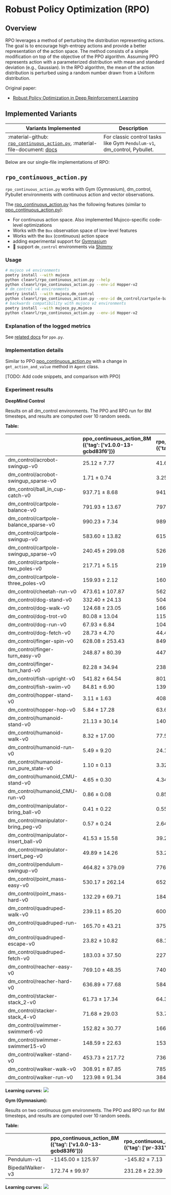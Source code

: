 # Robust Policy Optimization (RPO)

## Overview

RPO leverages a method of perturbing the distribution representing actions. The goal is to encourage high-entropy actions and provide a better representation of the action space. The method consists of a simple modification on top of the objective of the PPO algorithm. Assuming PPO represents action with a parameterized distribution with mean and standard deviation (e.g., Gaussian). In the RPO algorithm, the mean of the action distribution is perturbed using a random number drawn from a Uniform distribution.

Original paper: 

* [Robust Policy Optimization in Deep Reinforcement Learning](https://arxiv.org/abs/2212.07536)

## Implemented Variants


| Variants Implemented      | Description |
| ----------- | ----------- |
| :material-github: [`rpo_continuous_action.py`](https://github.com/vwxyzjn/cleanrl/blob/master/cleanrl/rpo_continuous_action.py), :material-file-document: [docs](/rl-algorithms/rpo/#rpo_continuous_actionpy) | For classic control tasks like Gym `Pendulum-v1`, dm_control, Pybullet. |

Below are our single-file implementations of RPO:

## `rpo_continuous_action.py`

`rpo_continuous_action.py` works with Gym (Gymnasium), dm_control, Pybullet environments with continuous action and vector observations.

The [rpo_continuous_action.py](https://github.com/vwxyzjn/cleanrl/blob/master/cleanrl/rpo_continuous_action.py) has the following features (similar to [ppo_continuous_action.py](https://github.com/vwxyzjn/cleanrl/blob/master/cleanrl/ppo_continuous_action.py)):

* For continuous action space. Also implemented Mujoco-specific code-level optimizations
* Works with the `Box` observation space of low-level features
* Works with the `Box` (continuous) action space
* adding experimental support for [Gymnasium](https://gymnasium.farama.org/)
* 🧪 support `dm_control` environments via [Shimmy](https://github.com/Farama-Foundation/Shimmy)

### Usage

```bash
# mujoco v4 environments
poetry install --with mujoco
python cleanrl/rpo_continuous_action.py --help
python cleanrl/rpo_continuous_action.py --env-id Hopper-v2
# dm_control v4 environments
poetry install --with mujoco,dm_control
python cleanrl/rpo_continuous_action.py --env-id dm_control/cartpole-balance-v0
# backwards compatibility with mujoco v2 environments
poetry install --with mujoco_py,mujoco
python cleanrl/rpo_continuous_action.py --env-id Hopper-v2
```

### Explanation of the logged metrics

See [related docs](/rl-algorithms/ppo/#explanation-of-the-logged-metrics) for `ppo.py`.

### Implementation details
Similar to PPO [ppo_continuous_action.py](https://github.com/vwxyzjn/cleanrl/blob/master/cleanrl/ppo_continuous_action.py) with a change in `get_action_and_value` method in `Agent` class.

[TODO: Add code snippets, and comparison with PPO]

### Experiment results

**DeepMind Control**

Results on all dm_control environments. The PPO and RPO run for 8M timesteps, and results are computed over 10 random seeds.

**Table:**

|                                       | ppo_continuous_action_8M ({'tag': ['v1.0.0-13-gcbd83f6']})   | rpo_continuous_action ({'tag': ['pr-331']})   |
|:--------------------------------------|:-------------------------------------------------------------|:----------------------------------------------|
| dm_control/acrobot-swingup-v0         | 25.12 ± 7.77                                                 | 41.62 ± 5.26                                  |
| dm_control/acrobot-swingup_sparse-v0  | 1.71 ± 0.74                                                  | 3.25 ± 0.91                                   |
| dm_control/ball_in_cup-catch-v0       | 937.71 ± 8.68                                                | 941.16 ± 9.67                                 |
| dm_control/cartpole-balance-v0        | 791.93 ± 13.67                                               | 797.17 ± 9.63                                 |
| dm_control/cartpole-balance_sparse-v0 | 990.23 ± 7.34                                                | 989.03 ± 5.20                                 |
| dm_control/cartpole-swingup-v0        | 583.60 ± 13.82                                               | 615.99 ± 11.85                                |
| dm_control/cartpole-swingup_sparse-v0 | 240.45 ± 299.08                                              | 526.18 ± 190.39                               |
| dm_control/cartpole-two_poles-v0      | 217.71 ± 5.15                                                | 219.31 ± 6.76                                 |
| dm_control/cartpole-three_poles-v0    | 159.93 ± 2.12                                                | 160.10 ± 2.36                                 |
| dm_control/cheetah-run-v0             | 473.61 ± 107.87                                              | 562.38 ± 59.67                                |
| dm_control/dog-stand-v0               | 332.40 ± 24.13                                               | 504.45 ± 135.58                               |
| dm_control/dog-walk-v0                | 124.68 ± 23.05                                               | 166.50 ± 45.85                                |
| dm_control/dog-trot-v0                | 80.08 ± 13.04                                                | 115.28 ± 30.15                                |
| dm_control/dog-run-v0                 | 67.93 ± 6.84                                                 | 104.17 ± 24.32                                |
| dm_control/dog-fetch-v0               | 28.73 ± 4.70                                                 | 44.43 ± 7.21                                  |
| dm_control/finger-spin-v0             | 628.08 ± 253.43                                              | 849.49 ± 23.43                                |
| dm_control/finger-turn_easy-v0        | 248.87 ± 80.39                                               | 447.46 ± 129.80                               |
| dm_control/finger-turn_hard-v0        | 82.28 ± 34.94                                                | 238.67 ± 134.88                               |
| dm_control/fish-upright-v0            | 541.82 ± 64.54                                               | 801.81 ± 35.79                                |
| dm_control/fish-swim-v0               | 84.81 ± 6.90                                                 | 139.70 ± 40.24                                |
| dm_control/hopper-stand-v0            | 3.11 ± 1.63                                                  | 408.24 ± 203.25                               |
| dm_control/hopper-hop-v0              | 5.84 ± 17.28                                                 | 63.69 ± 87.18                                 |
| dm_control/humanoid-stand-v0          | 21.13 ± 30.14                                                | 140.61 ± 58.36                                |
| dm_control/humanoid-walk-v0           | 8.32 ± 17.00                                                 | 77.51 ± 50.81                                 |
| dm_control/humanoid-run-v0            | 5.49 ± 9.20                                                  | 24.16 ± 19.90                                 |
| dm_control/humanoid-run_pure_state-v0 | 1.10 ± 0.13                                                  | 3.32 ± 2.50                                   |
| dm_control/humanoid_CMU-stand-v0      | 4.65 ± 0.30                                                  | 4.34 ± 0.27                                   |
| dm_control/humanoid_CMU-run-v0        | 0.86 ± 0.08                                                  | 0.85 ± 0.04                                   |
| dm_control/manipulator-bring_ball-v0  | 0.41 ± 0.22                                                  | 0.55 ± 0.37                                   |
| dm_control/manipulator-bring_peg-v0   | 0.57 ± 0.24                                                  | 2.64 ± 2.19                                   |
| dm_control/manipulator-insert_ball-v0 | 41.53 ± 15.58                                                | 39.24 ± 17.19                                 |
| dm_control/manipulator-insert_peg-v0  | 49.89 ± 14.26                                                | 53.23 ± 16.02                                 |
| dm_control/pendulum-swingup-v0        | 464.82 ± 379.09                                              | 776.21 ± 20.15                                |
| dm_control/point_mass-easy-v0         | 530.17 ± 262.14                                              | 652.18 ± 21.93                                |
| dm_control/point_mass-hard-v0         | 132.29 ± 69.71                                               | 184.29 ± 24.17                                |
| dm_control/quadruped-walk-v0          | 239.11 ± 85.20                                               | 600.71 ± 213.40                               |
| dm_control/quadruped-run-v0           | 165.70 ± 43.21                                               | 375.78 ± 119.95                               |
| dm_control/quadruped-escape-v0        | 23.82 ± 10.82                                                | 68.19 ± 30.69                                 |
| dm_control/quadruped-fetch-v0         | 183.03 ± 37.50                                               | 227.47 ± 21.67                                |
| dm_control/reacher-easy-v0            | 769.10 ± 48.35                                               | 740.93 ± 51.58                                |
| dm_control/reacher-hard-v0            | 636.89 ± 77.68                                               | 584.33 ± 43.76                                |
| dm_control/stacker-stack_2-v0         | 61.73 ± 17.34                                                | 64.32 ± 7.15                                  |
| dm_control/stacker-stack_4-v0         | 71.68 ± 29.03                                                | 53.78 ± 20.09                                 |
| dm_control/swimmer-swimmer6-v0        | 152.82 ± 30.77                                               | 166.89 ± 14.49                                |
| dm_control/swimmer-swimmer15-v0       | 148.59 ± 22.63                                               | 153.45 ± 17.12                                |
| dm_control/walker-stand-v0            | 453.73 ± 217.72                                              | 736.72 ± 145.16                               |
| dm_control/walker-walk-v0             | 308.91 ± 87.85                                               | 785.61 ± 133.29                               |
| dm_control/walker-run-v0              | 123.98 ± 91.34                                               | 384.08 ± 123.89                               |

**Learning curves:**
![](../rpo/dm_control_all_ppo_rpo_8M.png)

**Gym (Gymnasium):**

Results on two continuous gym environments. The PPO and RPO run for 8M timesteps, and results are computed over 10 random seeds.

**Table:**

|                  | ppo_continuous_action_8M ({'tag': ['v1.0.0-13-gcbd83f6']})   | rpo_continuous_action ({'tag': ['pr-331']})   |
|:-----------------|:-------------------------------------------------------------|:----------------------------------------------|
| Pendulum-v1      | -1145.00 ± 125.97                                            | -145.82 ± 7.13                                |
| BipedalWalker-v3 | 172.74 ± 99.97                                               | 231.28 ± 22.39                                |

**Learning curves:**
![](../rpo/gym.png)
